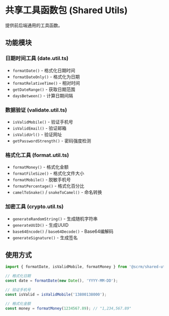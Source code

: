 # 共享工具函数包 (Shared Utils)

提供前后端通用的工具函数。

## 功能模块

### 日期时间工具 (date.util.ts)
- `formatDate()` - 格式化日期时间
- `formatDateOnly()` - 格式化为日期
- `formatRelativeTime()` - 相对时间
- `getDateRange()` - 获取日期范围
- `daysBetween()` - 计算日期间隔

### 数据验证 (validate.util.ts)
- `isValidMobile()` - 验证手机号
- `isValidEmail()` - 验证邮箱
- `isValidUrl()` - 验证网址
- `getPasswordStrength()` - 密码强度检测

### 格式化工具 (format.util.ts)
- `formatMoney()` - 格式化金额
- `formatFileSize()` - 格式化文件大小
- `formatMobile()` - 脱敏手机号
- `formatPercentage()` - 格式化百分比
- `camelToSnake()` / `snakeToCamel()` - 命名转换

### 加密工具 (crypto.util.ts)
- `generateRandomString()` - 生成随机字符串
- `generateUUID()` - 生成UUID
- `base64Encode()` / `base64Decode()` - Base64编解码
- `generateSignature()` - 生成签名

## 使用方式

```typescript
import { formatDate, isValidMobile, formatMoney } from '@scrm/shared-utils';

// 格式化日期
const date = formatDate(new Date(), 'YYYY-MM-DD');

// 验证手机号
const isValid = isValidMobile('13800138000');

// 格式化金额
const money = formatMoney(1234567.89); // "1,234,567.89"
```

